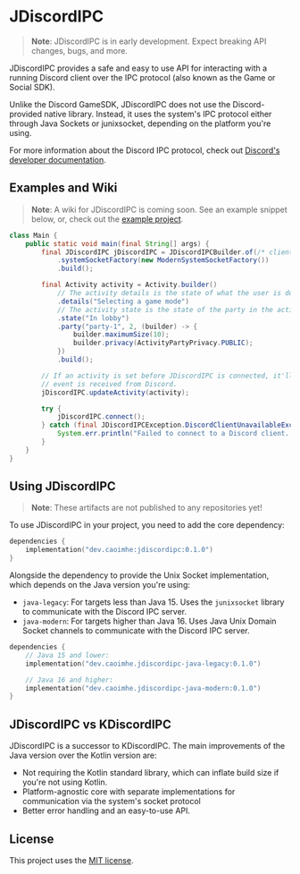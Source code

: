 # JDiscordIPC

> **Note**: JDiscordIPC is in early development. Expect breaking API changes, bugs, and more.

JDiscordIPC provides a safe and easy to use API for interacting with a running Discord client over the IPC protocol
(also known as the Game or Social SDK).

Unlike the Discord GameSDK, JDiscordIPC does not use the Discord-provided native library. Instead, it uses the system's
IPC protocol either through Java Sockets or junixsocket, depending on the platform you're using.

For more information about the Discord IPC protocol, check
out [Discord's developer documentation](https://discord.com/developers/docs/intro).

## Examples and Wiki

> **Note**: A wiki for JDiscordIPC is coming soon. See an example snippet below, or, check out
> the [example project](example/src/main/java/Main.java).

```java
class Main {
    public static void main(final String[] args) {
        final JDiscordIPC jDiscordIPC = JDiscordIPCBuilder.of(/* clientId */ 1234567891011121L)
            .systemSocketFactory(new ModernSystemSocketFactory())
            .build();

        final Activity activity = Activity.builder()
            // The activity details is the state of what the user is doing in the activity.
            .details("Selecting a game mode")
            // The activity state is the state of the party in the activity.
            .state("In lobby")
            .party("party-1", 2, (builder) -> {
                builder.maximumSize(10);
                builder.privacy(ActivityPartyPrivacy.PUBLIC);
            })
            .build();

        // If an activity is set before JDiscordIPC is connected, it'll queue the activity to be set once a ready
        // event is received from Discord.
        jDiscordIPC.updateActivity(activity);

        try {
            jDiscordIPC.connect();
        } catch (final JDiscordIPCException.DiscordClientUnavailableException e) {
            System.err.println("Failed to connect to a Discord client. Is the discord application open?");
        }
    }
}
```

## Using JDiscordIPC

> **Note**: These artifacts are not published to any repositories yet!

To use JDiscordIPC in your project, you need to add the core dependency:

```kotlin
dependencies {
    implementation("dev.caoimhe:jdiscordipc:0.1.0")
}
```

Alongside the dependency to provide the Unix Socket implementation, which depends on the Java version you're using:

- `java-legacy`: For targets less than Java 15. Uses the `junixsocket` library to communicate with the Discord IPC
  server.
- `java-modern`: For targets higher than Java 16. Uses Java Unix Domain Socket channels to communicate with the Discord
  IPC server.

```kotlin
dependencies {
    // Java 15 and lower:
    implementation("dev.caoimhe.jdiscordipc-java-legacy:0.1.0")

    // Java 16 and higher:
    implementation("dev.caoimhe.jdiscordipc-java-modern:0.1.0")
}
```

## JDiscordIPC vs KDiscordIPC

JDiscordIPC is a successor to KDiscordIPC. The main improvements of the Java version over the Kotlin version are:

- Not requiring the Kotlin standard library, which can inflate build size if you're not using Kotlin.
- Platform-agnostic core with separate implementations for communication via the system's socket protocol
- Better error handling and an easy-to-use API.

## License

This project uses the [MIT license](./LICENSE).
